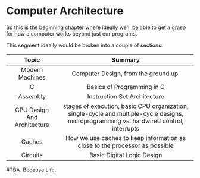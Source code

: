 # Computer Architecture

So this is the beginning chapter where ideally we'll be able to get a grasp for how a computer works beyond just our programs. 


This segment ideally would be broken into a couple of sections. 

| Topic | Summary |  
|:-------------: | :-----:|
| Modern Machines  | Computer Design, from the ground up. |
| C  | Basics of Programming in C |  
| Assembly | Instruction Set Architecture |
| CPU Design And Architecture  | stages of execution, basic CPU organization, single-cycle and multiple-cycle designs, microprogramming vs. hardwired control, interrupts	|
| Caches | How we use caches to keep information as close to the processor as possible |
| Circuits |  Basic Digital Logic Design  |




#TBA.  Because Life. 
